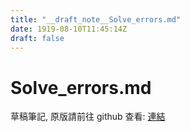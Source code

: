 ```yaml
---
title: "__draft_note__Solve_errors.md"
date: 1919-08-10T11:45:14Z
draft: false
---
```


# Solve_errors.md

草稿筆記, 原版請前往 github 查看: [連結](https:/github.com/tinghaolai/just-random-note/blob/master/operating_system/windows/Solve_errors.md)